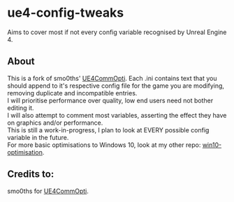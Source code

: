 # ue4-config-tweaks
Aims to cover most if not every config variable recognised by Unreal Engine 4.

## About
This is a fork of smo0ths' [UE4CommOpti](https://github.com/smo0ths/UE4CommOpti).
Each .ini contains text that you should append to it's respective config file for the game you are modifying, removing duplicate and incompatible entries.  
I will prioritise performance over quality, low end users need not bother editing it.  
I will also attempt to comment most variables, asserting the effect they have on graphics and/or performance.  
This is still a work-in-progress, I plan to look at EVERY possible config variable in the future.  
For more basic optimisations to Windows 10, look at my other repo: [win10-optimisation](https://github.com/frog-group/win10-optimisation).

## Credits to:
smo0ths for [UE4CommOpti](https://github.com/smo0ths/UE4CommOpti).
